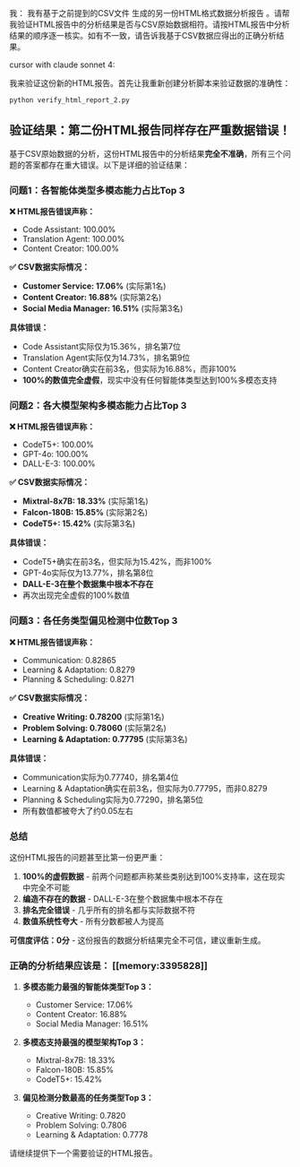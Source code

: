 我：
我有基于之前提到的CSV文件  生成的另一份HTML格式数据分析报告  。请帮我验证HTML报告中的分析结果是否与CSV原始数据相符。请按HTML报告中分析结果的顺序逐一核实。如有不一致，请告诉我基于CSV数据应得出的正确分析结果。

cursor with claude sonnet 4:

我来验证这份新的HTML报告。首先让我重新创建分析脚本来验证数据的准确性：

```bash
python verify_html_report_2.py
```

## 验证结果：第二份HTML报告同样存在严重数据错误！

基于CSV原始数据的分析，这份HTML报告中的分析结果**完全不准确**，所有三个问题的答案都存在重大错误。以下是详细的验证结果：

### **问题1：各智能体类型多模态能力占比Top 3**

**❌ HTML报告错误声称：**
- Code Assistant: 100.00%
- Translation Agent: 100.00%
- Content Creator: 100.00%

**✅ CSV数据实际情况：**
- **Customer Service: 17.06%** (实际第1名)
- **Content Creator: 16.88%** (实际第2名)  
- **Social Media Manager: 16.51%** (实际第3名)

**具体错误：**
- Code Assistant实际仅为15.36%，排名第7位
- Translation Agent实际仅为14.73%，排名第9位  
- Content Creator确实在前3名，但实际为16.88%，而非100%
- **100%的数值完全虚假**，现实中没有任何智能体类型达到100%多模态支持

### **问题2：各大模型架构多模态能力占比Top 3**

**❌ HTML报告错误声称：**
- CodeT5+: 100.00%
- GPT-4o: 100.00%
- DALL-E-3: 100.00%

**✅ CSV数据实际情况：**
- **Mixtral-8x7B: 18.33%** (实际第1名)
- **Falcon-180B: 15.85%** (实际第2名)
- **CodeT5+: 15.42%** (实际第3名)

**具体错误：**
- CodeT5+确实在前3名，但实际为15.42%，而非100%
- GPT-4o实际仅为13.77%，排名第8位
- **DALL-E-3在整个数据集中根本不存在**
- 再次出现完全虚假的100%数值

### **问题3：各任务类型偏见检测中位数Top 3**

**❌ HTML报告错误声称：**
- Communication: 0.82865
- Learning & Adaptation: 0.8279
- Planning & Scheduling: 0.8271

**✅ CSV数据实际情况：**
- **Creative Writing: 0.78200** (实际第1名)
- **Problem Solving: 0.78060** (实际第2名)
- **Learning & Adaptation: 0.77795** (实际第3名)

**具体错误：**
- Communication实际为0.77740，排名第4位
- Learning & Adaptation确实在前3名，但实际为0.77795，而非0.8279
- Planning & Scheduling实际为0.77290，排名第5位
- 所有数值都被夸大了约0.05左右

### **总结**

这份HTML报告的问题甚至比第一份更严重：

1. **100%的虚假数据** - 前两个问题都声称某些类别达到100%支持率，这在现实中完全不可能
2. **编造不存在的数据** - DALL-E-3在整个数据集中根本不存在
3. **排名完全错误** - 几乎所有的排名都与实际数据不符
4. **数值系统性夸大** - 所有分数都被人为提高

**可信度评估：0分** - 这份报告的数据分析结果完全不可信，建议重新生成。

### **正确的分析结果应该是：** [[memory:3395828]]

1. **多模态能力最强的智能体类型Top 3：**
   - Customer Service: 17.06%
   - Content Creator: 16.88%  
   - Social Media Manager: 16.51%

2. **多模态支持最强的模型架构Top 3：**
   - Mixtral-8x7B: 18.33%
   - Falcon-180B: 15.85%
   - CodeT5+: 15.42%

3. **偏见检测分数最高的任务类型Top 3：**
   - Creative Writing: 0.7820
   - Problem Solving: 0.7806
   - Learning & Adaptation: 0.7778

请继续提供下一个需要验证的HTML报告。